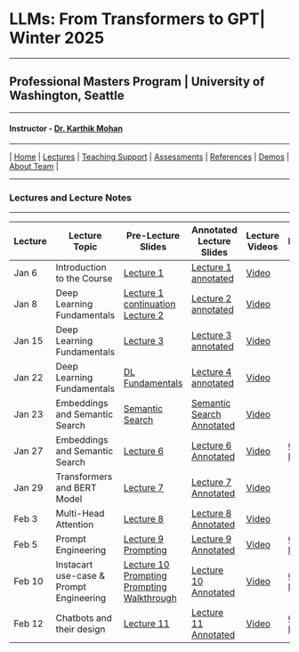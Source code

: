 # LLMs: From Transformers to GPT| Winter 2025

***
 
## Professional Masters Program | University of Washington, Seattle 

***


#### Instructor - [Dr. Karthik Mohan](https://www.ece.uw.edu/people/karthik-mohan/)

***


| [Home](index.md)  | [Lectures](lectures.md)    | [Teaching Support](teaching_support.md) | [Assessments](assessments.md) | [References](references.md) | [Demos](demos.md) | [About Team](team.md) |


***


### Lectures and Lecture Notes

***

| Lecture | Lecture Topic | Pre-Lecture Slides | Annotated Lecture Slides | Lecture Videos | Notebooks | 
| --- | --- | --- | --- | --- | --- |
| Jan 6 | Introduction to the Course |  [Lecture 1](lectures/Jan_6_2025_lecture.pdf) | [Lecture 1 annotated]() | [Video](https://www.youtube.com/watch?v=0gH8eA_nkFI) |- | 
| Jan 8 | Deep Learning Fundamentals |  [Lecture 1 continuation](lectures/Jan_6_2025_lecture.pdf) [Lecture 2](lectures/Jan_8_2025_lecture.pdf) | [Lecture 2 annotated](lectures/Jan_8_2025_lecture_annotated.pdf) | [Video](https://www.youtube.com/watch?v=2PCBlKao09E)  |  | 
| Jan 15 | Deep Learning Fundamentals |  [Lecture 3](lectures/Jan_15_2025_lecture.pdf) | [Lecture 3 annotated](lectures/Jan_15_2025_lecture_annotated.pdf) | [Video](https://youtu.be/4-SKXXrewMM)  |  | 
| Jan 22 | Deep Learning Fundamentals | [DL Fundamentals](lectures/Jan_22_2025_lecture.pdf)  | [Lecture 4 annotated](lectures/Jan_22_2025_lecture_annotated.pdf) | [Video](https://youtu.be/lJwKJ7b3yFc)  |  | 
| Jan 23 | Embeddings and Semantic Search |  [Semantic Search](lectures/semantic_search_presentation.pdf) | [Semantic Search Annotated](lectures/semantic_search_presentation_annotated.pdf) | [Video](https://www.youtube.com/watch?v=VJ1yH8n82N8)  |  | 
| Jan 27 | Embeddings and Semantic Search |  [Lecture 6](lectures/Jan_27_2025_lecture.pdf) | [Lecture 6 Annotated](lectures/Jan_27_2025_lecture_anntoated.pdf) | [Video](https://www.youtube.com/watch?v=F5phcB8s21w&t=1s)  | [Coding Exercise](lectures/Jan_27_2025_In_Class_Coding_Assignment_ECE_UW.ipynb) | 
| Jan 29 | Transformers and BERT Model |  [Lecture 7](lectures/Jan_29_2025_lecture.pdf) | [Lecture 7 Annotated](lectures/Jan_29_2025_lecture_annotated.pdf) | [Video](https://www.youtube.com/watch?v=0KmortBE1mg)  |  | 
| Feb 3 | Multi-Head Attention |  [Lecture 8](lectures/Feb_3_2025_lecture.pdf) | [Lecture 8 Annotated](lectures/Feb_3_2025_lecture_annotated.pdf) | [Video](https://www.youtube.com/watch?v=4iungow0ioI)  |  | 
| Feb 5 | Prompt Engineering |  [Lecture 9](lectures/Feb_5_2025_lecture.pdf) [Prompting](lectures/LLM_Prompting_principles.pdf) | [Lecture 9 Annotated](lectures/Feb_5_2025_lecture_annotated.pdf) | [Video](https://www.youtube.com/watch?v=6C_mlSKpwkU)  | [Coding Exercise](Coding/LLM_prompting.ipynb) | 
| Feb 10 | Instacart use-case & Prompt Engineering |  [Lecture 10](lectures/Feb_10_2025_lecture.pdf) [Prompting](lectures/LLM_Prompting_principles.pdf) [Prompting Walkthrough](https://bytesizeml.github.io/llm2024/lectures/lecture_10.html) | [Lecture 10 Annotated](lectures/Feb_10_2025_lecture_annotated.pdf) | [Video](https://youtu.be/839c7TjhNrY)  | [Coding Exercise](Coding/Advanced_Prompt_Engg.ipynb) | 
| Feb 12 | Chatbots and their design |  [Lecture 11](lectures/Feb_12_2025_chatbot_design.pdf) | [Lecture 11 Annotated](lectures/Feb_12_2025_chatbot_design.pdf) | [Video]()  | [Coding Exercise](Coding/Advanced_Prompt_Engg.ipynb) | 
